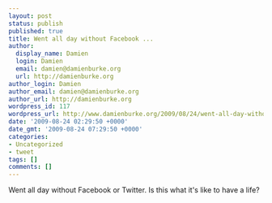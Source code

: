 ```yaml
---
layout: post
status: publish
published: true
title: Went all day without Facebook ...
author:
  display_name: Damien
  login: Damien
  email: damien@damienburke.org
  url: http://damienburke.org
author_login: Damien
author_email: damien@damienburke.org
author_url: http://damienburke.org
wordpress_id: 117
wordpress_url: http://www.damienburke.org/2009/08/24/went-all-day-without-facebook/
date: '2009-08-24 02:29:50 +0000'
date_gmt: '2009-08-24 07:29:50 +0000'
categories:
- Uncategorized
- tweet
tags: []
comments: []
---
```

<p>Went all day without Facebook or Twitter. Is this what it's like to have a life?</p>

